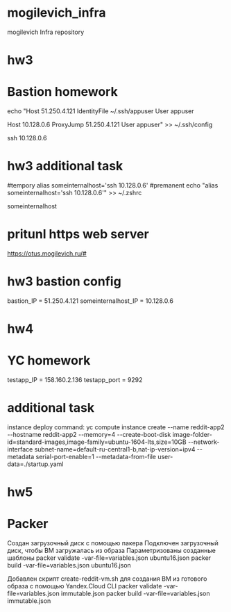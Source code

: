 # mogilevich_infra
mogilevich Infra repository

# hw3
# Bastion homework
echo "Host 51.250.4.121
 IdentityFile ~/.ssh/appuser
 User appuser

Host 10.128.0.6
 ProxyJump 51.250.4.121
 User appuser" >> ~/.ssh/config

ssh 10.128.0.6

# hw3 additional task
#tempory
alias someinternalhost='ssh 10.128.0.6'
#premanent
echo "alias someinternalhost='ssh 10.128.0.6'" >> ~/.zshrc

someinternalhost

# pritunl https web server
https://otus.mogilevich.ru/#

# hw3 bastion config
bastion_IP = 51.250.4.121
someinternalhost_IP = 10.128.0.6


# hw4
# YC homework
testapp_IP = 158.160.2.136
testapp_port = 9292

# additional task
instance deploy command:
 yc compute instance create --name reddit-app2 --hostname reddit-app2 --memory=4 --create-boot-disk image-folder-id=standard-images,image-family=ubuntu-1604-lts,size=10GB --network-interface subnet-name=default-ru-central1-b,nat-ip-version=ipv4 --metadata serial-port-enable=1 --metadata-from-file user-data=./startup.yaml

# hw5
# Packer
Создан загрузочный диск с помощью пакера
Подключен загрузочный диск, чтобы ВМ загружалась из образа
Параметризованы созданные шаблоны
packer validate -var-file=variables.json ubuntu16.json
packer build -var-file=variables.json ubuntu16.json

Добавлен скрипт create-reddit-vm.sh для создания ВМ из готового образа с помощью Yandex.Cloud CLI
packer validate -var-file=variables.json immutable.json
packer build -var-file=variables.json immutable.json
